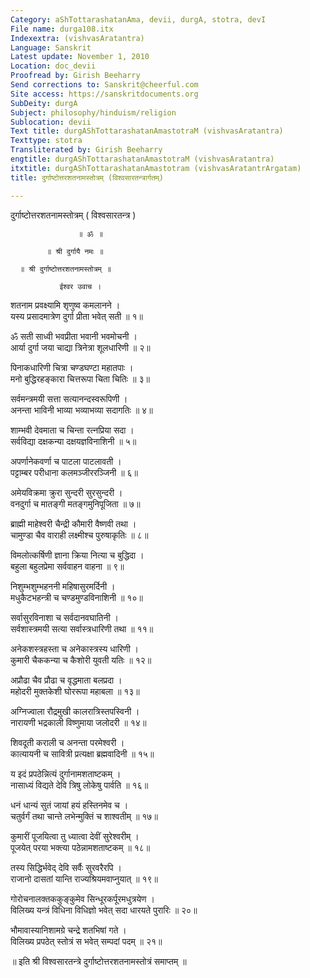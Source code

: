 ```yaml
---
Category: aShTottarashatanAma, devii, durgA, stotra, devI
File name: durga108.itx
Indexextra: (vishvasAratantra)
Language: Sanskrit
Latest update: November 1, 2010
Location: doc_devii
Proofread by: Girish Beeharry
Send corrections to: Sanskrit@cheerful.com
Site access: https://sanskritdocuments.org
SubDeity: durgA
Subject: philosophy/hinduism/religion
Sublocation: devii
Text title: durgAShTottarashatanAmastotraM (vishvasAratantra)
Texttype: stotra
Transliterated by: Girish Beeharry
engtitle: durgAShTottarashatanAmastotraM (vishvasAratantra)
itxtitle: durgAShTottarashatanAmastotram (vishvasAratantrArgatam)
title: दुर्गाष्टोत्तरशतनामस्तोत्रम् (विश्वसारतन्त्रार्गतम्)

---
```

  
 दुर्गाष्टोत्तरशतनामस्तोत्रम् ( विश्वसारतन्त्र )   
  
                   ॥ ॐ ॥  
  
            ॥ श्री दुर्गायै नमः ॥  
  
      ॥ श्री दुर्गाष्टोत्तरशतनामस्तोत्रम् ॥  
  
               ईश्वर उवाच ।  
शतनाम प्रवक्ष्यामि शृणुष्व कमलानने ।  
यस्य प्रसादमात्रेण दुर्गा प्रीता भवेत् सती ॥ १॥  
  
ॐ सती साध्वी भवप्रीता भवानी भवमोचनी ।  
आर्या दुर्गा जया चाद्या त्रिनेत्रा शूलधारिणी ॥ २॥  
  
पिनाकधारिणी चित्रा चण्डघण्टा महातपाः ।  
मनो बुद्धिरहङ्कारा चित्तरूपा चिता चितिः ॥ ३॥  
  
सर्वमन्त्रमयी सत्ता सत्यानन्दस्वरूपिणी ।  
अनन्ता भाविनी भाव्या भव्याभव्या सदागतिः ॥ ४॥  
  
शाम्भवी देवमाता च चिन्ता रत्नप्रिया सदा ।  
सर्वविद्या दक्षकन्या दक्षयज्ञविनाशिनी ॥ ५॥  
  
अपर्णानेकवर्णा च पाटला पाटलावती ।  
पट्टाम्बर परीधाना कलमञ्जीररञ्जिनी ॥ ६॥  
  
अमेयविक्रमा क्रुरा सुन्दरी सुरसुन्दरी ।  
वनदुर्गा च मातङ्गी मतङ्गमुनिपूजिता ॥ ७॥  
  
ब्राह्मी माहेश्वरी चैन्द्री कौमारी वैष्णवी तथा ।  
चामुण्डा चैव वाराही लक्ष्मीश्च पुरुषाकृतिः ॥ ८॥  
  
विमलोत्कर्षिणी ज्ञाना क्रिया नित्या च बुद्धिदा ।  
बहुला बहुलप्रेमा सर्ववाहन वाहना ॥ ९॥  
  
निशुम्भशुम्भहननी महिषासुरमर्दिनी ।  
मधुकैटभहन्त्री च चण्डमुण्डविनाशिनी ॥ १०॥  
  
सर्वासुरविनाशा च सर्वदानवघातिनी ।  
सर्वशास्त्रमयी सत्या सर्वास्त्रधारिणी तथा ॥ ११॥  
  
अनेकशस्त्रहस्ता च अनेकास्त्रस्य धारिणी ।  
कुमारी चैककन्या च कैशोरी युवती यतिः ॥ १२॥  
  
अप्रौढा चैव प्रौढा च वृद्धमाता बलप्रदा ।  
महोदरी मुक्तकेशी घोररूपा महाबला ॥ १३॥  
  
अग्निज्वाला रौद्रमुखी कालरात्रिस्तपस्विनी ।  
नारायणी भद्रकाली विष्णुमाया जलोदरी ॥ १४॥  
  
शिवदूती कराली च अनन्ता परमेश्वरी ।  
कात्यायनी च सावित्री प्रत्यक्षा ब्रह्मवादिनी ॥ १५॥  
  
य इदं प्रपठेन्नित्यं दुर्गानामशताष्टकम् ।  
नासाध्यं विद्यते देवि त्रिषु लोकेषु पार्वति ॥ १६॥  
  
धनं धान्यं सुतं जायां हयं हस्तिनमेव च ।  
चतुर्वर्गं तथा चान्ते लभेन्मुक्तिं च शाश्वतीम् ॥ १७॥  
  
कुमारीं पूजयित्वा तु ध्यात्वा देवीं सुरेश्वरीम् ।  
पूजयेत् परया भक्त्या पठेन्नामशताष्टकम् ॥ १८॥  
  
तस्य सिद्धिर्भवेद् देवि सर्वैः सुरवरैरपि ।  
राजानो दासतां यान्ति राज्यश्रियमवाप्नुयात् ॥ १९॥  
  
गोरोचनालक्तककुङ्कुमेव सिन्धूरकर्पूरमधुत्रयेण ।  
विलिख्य यन्त्रं विधिना विधिज्ञो भवेत् सदा धारयते पुरारिः ॥ २०॥  
  
भौमावास्यानिशामग्रे चन्द्रे शतभिषां गते ।  
विलिख्य प्रपठेत् स्तोत्रं स भवेत् सम्पदां पदम् ॥ २१॥  
  
॥ इति श्री विश्वसारतन्त्रे दुर्गाष्टोत्तरशतनामस्तोत्रं समाप्तम् ॥  
  
  
  
